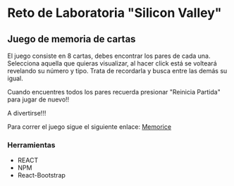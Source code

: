 # Reto de Laboratoria "Silicon Valley"

## Juego de memoria de cartas

El juego consiste en 8 cartas, debes encontrar los pares de cada una. Selecciona aquella que quieras visualizar, al hacer click está se volteará revelando su número y tipo. Trata de recordarla y busca entre las demás su igual.

Cuando encuentres todos los pares recuerda presionar "Reinicia Partida" para jugar de nuevo!!

A divertirse!!!

Para correr el juego sigue el siguiente enlace: [Memorice](https://memorycardgamereact-yyjrcnstrk.now.sh/)


### Herramientas

- REACT
- NPM
- React-Bootstrap
